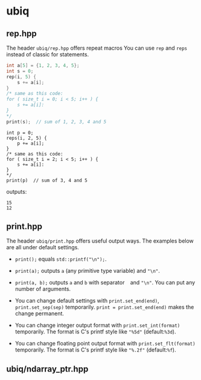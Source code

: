 # ubiq

## rep.hpp

The header `ubiq/rep.hpp` offers repeat macros
You can use `rep` and `reps` instead of classic for statements.

```cpp:rep_example.cpp
int a[5] = {1, 2, 3, 4, 5};
int s = 0;
rep(i, 5) {
    s += a[i];
}
/* same as this code:
for ( size_t i = 0; i < 5; i++ ) {
    s += a[i]:
}
*/
print(s);  // sum of 1, 2, 3, 4 and 5
```
```
int p = 0;
reps(i, 2, 5) {
    p += a[i];
}
/* same as this code:
for ( size_t i = 2; i < 5; i++ ) {
    s += a[i]:
}
*/
print(p)  // sum of 3, 4 and 5
```
outputs:
```txt:rep_example_out
15
12
```




## print.hpp

The header `ubiq/print.hpp` offers useful output ways.
The examples below are all under default settings.

* `print();` equals `std::printf("\n");`.

* `print(a);` outputs `a` (any primitive type variable) and `"\n"`.

* `print(a, b);` outputs `a` and `b` with separator ` ` and `"\n"`.
You can put any number of arguments.

* You can change default settings with `print.set_end(end)`, `print.set_sep(sep)` temporarily.
`print = print.set_end(end)` makes the change permanent.

* You can change integer output format with `print.set_int(format)` temporarily.
The format is C's printf style like `"%5d"` (default:`%3d`).

* You can change floating point output format with `print.set_flt(format)` temporarily.
The format is C's printf style like `"%.2f"` (default:`%f`).


## ubiq/ndarray\_ptr.hpp


